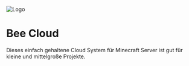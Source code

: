 ![Logo](https://i.imgur.com/RX6FTHY.png)

# Bee Cloud

Dieses einfach gehaltene Cloud System für Minecraft Server ist gut für kleine und mittelgroße Projekte. 
